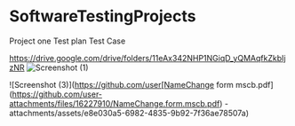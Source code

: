 # SoftwareTestingProjects


Project one
Test plan
Test Case

https://drive.google.com/drive/folders/11eAx342NHP1NGiqD_yQMAqfkZkbIjzNR
![Screenshot (1)](https://github.com/user-attachments/assets/47a83051-6181-4fd7-b4c7-b454ce39b83a)


![Screenshot (3)](https://github.com/user[NameChange form mscb.pdf](https://github.com/user-attachments/files/16227910/NameChange.form.mscb.pdf)
-attachments/assets/e8e030a5-6982-4835-9b92-7f36ae78507a)
